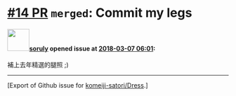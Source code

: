 # [\#14 PR](https://github.com/komeiji-satori/Dress/pull/14) `merged`: Commit my legs

#### <img src="https://avatars.githubusercontent.com/u/1979746?u=3d9c7cb4dab29743cf2a0275332222c258af6fb3&v=4" width="50">[soruly](https://github.com/soruly) opened issue at [2018-03-07 06:01](https://github.com/komeiji-satori/Dress/pull/14):

補上去年精選的腿照 ;)




-------------------------------------------------------------------------------



[Export of Github issue for [komeiji-satori/Dress](https://github.com/komeiji-satori/Dress).]
